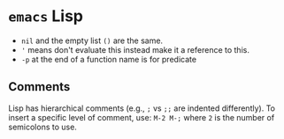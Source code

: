 # `emacs` Lisp

* `nil` and the empty list `()` are the same.
* `'` means don't evaluate this instead make it a reference to this.
* `-p` at the end of a function name is for predicate

## Comments

Lisp has hierarchical comments (e.g., `;` vs `;;` are indented differently). To insert a specific level of comment, use: `M-2 M-;` where `2` is the number of semicolons to use.


